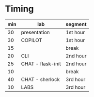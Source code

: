 ﻿# Timing

| min | lab | segment |
|---|---| ---|
| 30 | presentation | 1st hour |
| 30 | COPILOT | 1st hour |
| 15 | | break |
| 20 | CLI | 2nd hour |
| 25 | CHAT - flask-init | 2nd hour |
| 10 | | break |
| 40 | CHAT - sherlock | 3rd hour |
| 10 | LABS | 3rd hour |
